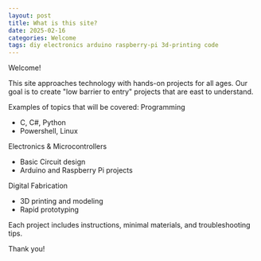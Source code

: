 ```yaml
---
layout: post
title: What is this site?
date: 2025-02-16
categories: Welcome
tags: diy electronics arduino raspberry-pi 3d-printing code
---
```


Welcome!

This site approaches technology with hands-on projects for all ages.
Our goal is to create "low barrier to entry" projects that are east to understand.

Examples of topics that will be covered:
Programming
- C, C#, Python
- Powershell, Linux

Electronics & Microcontrollers
- Basic Circuit design
- Arduino and Raspberry Pi projects

Digital Fabrication
- 3D printing and modeling
- Rapid prototyping

Each project includes instructions, minimal materials, and troubleshooting tips.

Thank you!
